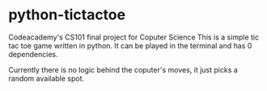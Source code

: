 # python-tictactoe
Codeacademy's CS101 final project for Coputer Science
This is a simple tic tac toe game written in python. It can be played in the terminal and has 0 dependencies.

Currently there is no logic behind the coputer's moves, it just picks a random available spot.
